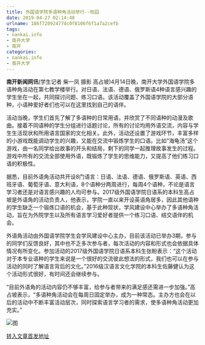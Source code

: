 ```yaml
---
title: 外国语学院多语种角活动举行--校园
date: 2019-04-27 02:14:48
urlname: 186f72092477dc0f8106f6f1a7a2cefb
tags: 
- nankai.info
- 南开大学
- 南开
categories:
- nankai.info
- 南开大学
---
```


**南开新闻网讯**(学生记者 柴一凤 摄影 高占坡)4月14日晚，南开大学外国语学院多语种角活动在第七教学楼举行。对日语、法语、德语、俄罗斯语4种语言感兴趣的学生坐在一起，共同探讨问题、练习口语。该活动覆盖了外国语学院的大部分语种，小语种爱好者们也可以在这里找到自己的语伴。

活动当晚，学生们首先了解了多语种的日常用语，并欣赏了不同语种的动漫及歌曲。接着不同语种的学生分组进行话题讨论，所有的讨论均用外语交流，内容与学生生活现状和所用语言国家的文化相关。此外，活动还设置了游戏环节，丰富多样的小游戏既能调动学生的兴趣，又能在交流中锻炼学生的口语。比如“海龟汤”这个游戏，由一名同学给出故事的开头和结局，剩下的同学一起推理故事发生的过程。游戏中所有的交流全部使用外语，既锻炼了学生的思维能力，又提高了他们练习口语的积极性。

据悉，目前外语角活动共开设8门语言：日语、法语、德语、俄罗斯语、英语、西班牙语、葡萄牙语、意大利语，8个语种分两周进行，每周4个语种，不论是语言学习者还是对语言感兴趣的人均可参与。2017级外国语学院日语系的本科生高占坡是外语角的活动负责人，他表示，学院一直以来开设英语角居多，因此其他语种的学生缺乏一个锻炼口语的机会，基于此种现状，学风建设中心举办了多语种角活动，旨在为外院学生以及所有语言学习爱好者提供一个练习口语、结交语伴的机会。

外语角活动由外国语学院学生会学风建设中心主办，目前该活动已举办3期，参与的同学们反馈良好，其中也不乏多次参与者，每次活动的内容和形式也会依据具体情况有所变化。参加活动的2017级外国语学院日语系本科生张盼表示：“这个活动对于本专业语种的学生来说是一个很好的交流彼此想法的形式，我们也可以在参与活动的同时了解语言背后的文化。”2016级汉语言文化学院的本科生佐藤健认为这个活动形式很好，有时间还会继续参与。

“目前外语角的活动内容仍不够丰富，给参与者带来的满足感还需进一步加强。”高占坡表示，“多语种角活动会在每周日固定举办，成为一种常态。主办方也会在以后的活动中不断丰富活动层次，同时探索语言学习者的需求，使多语种角活动更加充实。”

![图](http://news.nankai.edu.cn/pic/0/00/35/00/350065_890568.jpg)

[转入文章首发地址](http://news.nankai.edu.cn/qqxy/system/2019/04/19/000445938.shtml)